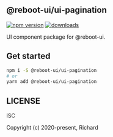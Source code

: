 ## @reboot-ui/ui-pagination

[![npm version](https://img.shields.io/npm/v/@reboot-ui/ui-pagination.svg)](https://www.npmjs.org/package/@reboot-ui/ui-pagination)
[![downloads](https://img.shields.io/npm/dm/@reboot-ui/ui-pagination.svg)](https://www.npmjs.org/package/@reboot-ui/ui-pagination)

UI component package for @reboot-ui.

## Get started

```bash
npm i -S @reboot-ui/ui-pagination
# or
yarn add @reboot-ui/ui-pagination
```

## LICENSE

ISC

Copyright (c) 2020-present, Richard
